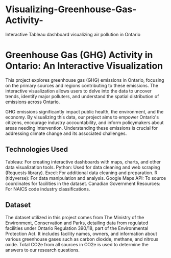 # Visualizing-Greenhouse-Gas-Activity-
Interactive Tableau dashboard visualizing air pollution in Ontario

# Greenhouse Gas (GHG) Activity in Ontario: An Interactive Visualization

This project explores greenhouse gas (GHG) emissions in Ontario, focusing on the primary sources and regions contributing to these emissions. The interactive visualization allows users to delve into the data to uncover trends, identify major polluters, and understand the spatial distribution of emissions across Ontario.

GHG emissions significantly impact public health, the environment, and the economy. By visualizing this data, our project aims to empower Ontario's citizens, encourage industry accountability, and inform policymakers about areas needing intervention. Understanding these emissions is crucial for addressing climate change and its associated challenges.

## Technologies Used
Tableau: For creating interactive dashboards with maps, charts, and other data visualization tools.
Python: Used for data cleaning and web scraping (Requests library).
Excel: For additional data cleaning and preparation.
R (tidyverse): For data manipulation and analysis.
Google Maps API: To source coordinates for facilities in the dataset.
Canadian Government Resources: For NAICS code industry classifications.

## Dataset
The dataset utilized in this project comes from The Ministry of the Environment, Conservation and Parks, detailing data from regulated facilities under Ontario Regulation 390/18, part of the Environmental Protection Act. It includes facility names, owners, and information about various greenhouse gases such as carbon dioxide, methane, and nitrous oxide. Total CO2e from all sources in CO2e is used to determine the answers to our research questions.
